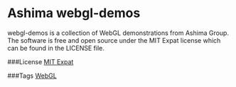 # Ashima webgl-demos

webgl-demos is a collection of WebGL demonstrations from Ashima
Group. The software is free and open source under the MIT Expat license
which can be found in the LICENSE file.

###License
[MIT Expat](http://ashimagroup.net/os/license/mit-expat)

###Tags
[WebGL](http://ashimagroup.net/os/tag/webgl)

